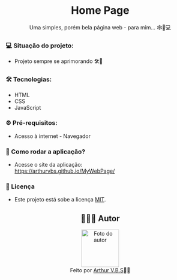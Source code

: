 <h1 align="center">Home Page</h1>
<p align="center">Uma simples, porém bela página web - para mim... 🕸️📲💻</p>

<h3>💻 Situação do projeto:</h3>
<ul>
  <li>Projeto sempre se aprimorando 🛠️🧭</li>
</ul>

<h3>🛠 Tecnologias:</h3>
<ul>
  <li>HTML</li>
  <li>CSS</li>
  <li>JavaScript</li>
</ul>

<h3>⚙️ Pré-requisitos:</h3>
<ul>
  <li>Acesso à internet - Navegador</li>
</ul>

<h3>🚀 Como rodar a aplicação?</h3>
<ul>
  <li>
    <span>Acesse o site da aplicação:</span><br>
    <a href="https://arthurvbs.github.io/MyWebPage/" target="_blank" rel="external">
      https://arthurvbs.github.io/MyWebPage/
    </a>
  </li>
</ul>

<h3>📝 Licença</h3>
<ul>
  <li>Este projeto está sobe a licença <a href="https://github.com/ArthurVBS/MyWebPage/blob/main/LICENSE" target="_blank" rel="external">MIT</a>.</li>
</ul>

<h2 align="center">👨🏽‍💻 Autor</h2>
<div align="center">
  <img width="100px;" src="https://avatars.githubusercontent.com/u/84406367?v=4" alt="Foto do autor"/>
  <br><span>Feito por <a href="https://github.com/ArthurVBS" target="_blank" rel="external">Arthur V.B.S</a>✌🏽</span>
</div>
